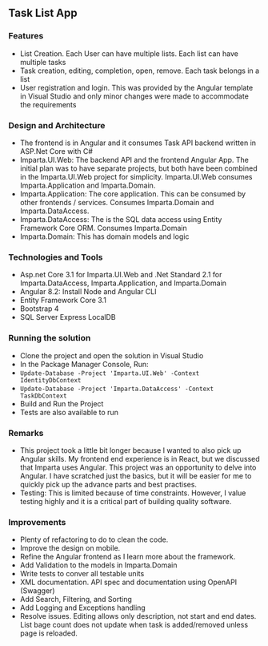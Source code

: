 ## Task List App

### Features
- List Creation.  Each User can have multiple lists. Each list can have multiple tasks
- Task creation, editing, completion, open, remove. Each task belongs in a list
- User registration and login. This was provided by the Angular template in Visual Studio and only minor changes were made to accommodate the requirements

### Design and Architecture
- The frontend is in Angular and it consumes Task API backend written in ASP.Net Core with C#
- Imparta.UI.Web: The backend API and the frontend Angular App. The initial plan was to have separate projects, but both have been combined in the Imparta.UI.Web project for simplicity. Imparta.UI.Web consumes Imparta.Application and Imparta.Domain.
- Imparta.Application: The core application. This can be consumed by other frontends / services. Consumes Imparta.Domain and Imparta.DataAccess.
- Imparta.DataAccess: The is the SQL data access using Entity Framework Core ORM. Consumes Imparta.Domain
- Imparta.Domain: This has domain models and logic

### Technologies and Tools
- Asp.net Core 3.1 for Imparta.UI.Web and .Net Standard 2.1 for Imparta.DataAccess, Imparta.Application, and Imparta.Domain
- Angular 8.2: Install Node and Angular CLI
- Entity Framework Core 3.1
- Bootstrap 4
- SQL Server Express LocalDB

### Running the solution
- Clone the project and open the solution in Visual Studio
- In the Package Manager Console, Run:
- ``` Update-Database -Project 'Imparta.UI.Web' -Context IdentityDbContext ```
- ``` Update-Database -Project 'Imparta.DataAccess' -Context TaskDbContext ```
- Build and Run the Project
- Tests are also available to run

### Remarks
- This project took a little bit longer because I wanted to also pick up Angular skills. My frontend end experience is in React, but we discussed that Imparta uses Angular. This project was an opportunity to delve into Angular. I have scratched just the basics, but it will be easier for me to quickly pick up the advance parts and best practises.
- Testing: This is limited because of time constraints. However, I value testing highly and it is a critical part of building quality software.

### Improvements
- Plenty of refactoring to do to clean the code. 
- Improve the design on mobile. 
- Refine the Angular frontend as I learn more about the framework.
- Add Validation to the models in Imparta.Domain
- Write tests to conver all testable units
- XML documentation. API spec and documentation using OpenAPI (Swagger)
- Add Search, Filtering, and Sorting
- Add Logging and Exceptions handling
- Resolve issues. Editing allows only description, not start and end dates. List bage count does not update when task is added/removed unless page is reloaded.


